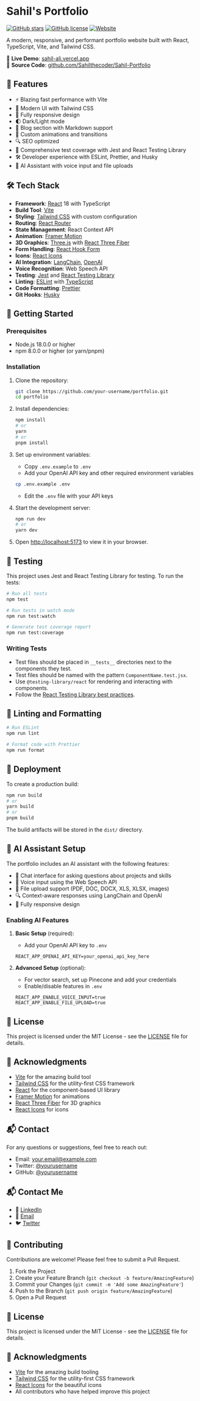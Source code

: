 # Sahil's Portfolio
[![GitHub stars](https://img.shields.io/github/stars/Sahilthecoder/Sahil-Portfolio?style=social)](https://github.com/Sahilthecoder/Sahil-Portfolio/stargazers)
[![GitHub license](https://img.shields.io/github/license/Sahilthecoder/Sahil-Portfolio)](https://github.com/Sahilthecoder/Sahil-Portfolio/blob/main/LICENSE)
[![Website](https://img.shields.io/website?url=https%3A%2F%2Fsahil-ali.vercel.app)](https://sahil-ali.vercel.app)

A modern, responsive, and performant portfolio website built with React, TypeScript, Vite, and Tailwind CSS.

🔗 **Live Demo**: [sahil-ali.vercel.app](https://sahil-ali.vercel.app)  
📂 **Source Code**: [github.com/Sahilthecoder/Sahil-Portfolio](https://github.com/Sahilthecoder/Sahil-Portfolio)

## 🚀 Features

- ⚡ Blazing fast performance with Vite
- 🎨 Modern UI with Tailwind CSS
- 📱 Fully responsive design
- 🌓 Dark/Light mode
- 📝 Blog section with Markdown support
- 🎨 Custom animations and transitions
- 🔍 SEO optimized
- 🧪 Comprehensive test coverage with Jest and React Testing Library
- 🛠️ Developer experience with ESLint, Prettier, and Husky
- 🤖 AI Assistant with voice input and file uploads

## 🛠️ Tech Stack

- **Framework**: [React](https://reactjs.org/) 18 with TypeScript
- **Build Tool**: [Vite](https://vitejs.dev/)
- **Styling**: [Tailwind CSS](https://tailwindcss.com/) with custom configuration
- **Routing**: [React Router](https://reactrouter.com/)
- **State Management**: React Context API
- **Animation**: [Framer Motion](https://www.framer.com/motion/)
- **3D Graphics**: [Three.js](https://threejs.org/) with [React Three Fiber](https://docs.pmnd.rs/react-three-fiber/getting-started/introduction)
- **Form Handling**: [React Hook Form](https://react-hook-form.com/)
- **Icons**: [React Icons](https://react-icons.github.io/react-icons/)
- **AI Integration**: [LangChain](https://js.langchain.com/), [OpenAI](https://openai.com/)
- **Voice Recognition**: Web Speech API
- **Testing**: [Jest](https://jestjs.io/) and [React Testing Library](https://testing-library.com/)
- **Linting**: [ESLint](https://eslint.org/) with [TypeScript](https://www.typescriptlang.org/)
- **Code Formatting**: [Prettier](https://prettier.io/)
- **Git Hooks**: [Husky](https://typicode.github.io/husky/#/)

## 🚀 Getting Started

### Prerequisites

- Node.js 18.0.0 or higher
- npm 8.0.0 or higher (or yarn/pnpm)

### Installation

1. Clone the repository:
   ```bash
   git clone https://github.com/your-username/portfolio.git
   cd portfolio
   ```

2. Install dependencies:
   ```bash
   npm install
   # or
   yarn
   # or
   pnpm install
   ```

3. Set up environment variables:
   - Copy `.env.example` to `.env`
   - Add your OpenAI API key and other required environment variables
   ```bash
   cp .env.example .env
   ```
   - Edit the `.env` file with your API keys

4. Start the development server:
   ```bash
   npm run dev
   # or
   yarn dev
   ```

5. Open [http://localhost:5173](http://localhost:5173) to view it in your browser.

## 🧪 Testing

This project uses Jest and React Testing Library for testing. To run the tests:

```bash
# Run all tests
npm test

# Run tests in watch mode
npm run test:watch

# Generate test coverage report
npm run test:coverage
```

### Writing Tests

- Test files should be placed in `__tests__` directories next to the components they test.
- Test files should be named with the pattern `ComponentName.test.jsx`.
- Use `@testing-library/react` for rendering and interacting with components.
- Follow the [React Testing Library best practices](https://testing-library.com/docs/react-testing-library/intro/).

## 🧹 Linting and Formatting

```bash
# Run ESLint
npm run lint

# Format code with Prettier
npm run format
```

## 🚀 Deployment

To create a production build:

```bash
npm run build
# or
yarn build
# or
pnpm build
```

The build artifacts will be stored in the `dist/` directory.

## 🤖 AI Assistant Setup

The portfolio includes an AI assistant with the following features:

- 💬 Chat interface for asking questions about projects and skills
- 🎤 Voice input using the Web Speech API
- 📁 File upload support (PDF, DOC, DOCX, XLS, XLSX, images)
- 🔍 Context-aware responses using LangChain and OpenAI
- 📱 Fully responsive design

### Enabling AI Features

1. **Basic Setup** (required):
   - Add your OpenAI API key to `.env`
   ```
   REACT_APP_OPENAI_API_KEY=your_openai_api_key_here
   ```

2. **Advanced Setup** (optional):
   - For vector search, set up Pinecone and add your credentials
   - Enable/disable features in `.env`
   ```
   REACT_APP_ENABLE_VOICE_INPUT=true
   REACT_APP_ENABLE_FILE_UPLOAD=true
   ```

## 📝 License

This project is licensed under the MIT License - see the [LICENSE](LICENSE) file for details.

## 🙏 Acknowledgments

- [Vite](https://vitejs.dev/) for the amazing build tool
- [Tailwind CSS](https://tailwindcss.com/) for the utility-first CSS framework
- [React](https://reactjs.org/) for the component-based UI library
- [Framer Motion](https://www.framer.com/motion/) for animations
- [React Three Fiber](https://docs.pmnd.rs/react-three-fiber/getting-started/introduction) for 3D graphics
- [React Icons](https://react-icons.github.io/react-icons/) for icons

## 📬 Contact

For any questions or suggestions, feel free to reach out:

- Email: your.email@example.com
- Twitter: [@yourusername](https://twitter.com/yourusername)
- GitHub: [@yourusername](https://github.com/yourusername)
## 📬 Contact Me

- 💼 [LinkedIn](https://linkedin.com/in/yourusername)
- 📧 [Email](mailto:your.email@example.com)
- 🐦 [Twitter](https://twitter.com/yourusername)

## 🤝 Contributing

Contributions are welcome! Please feel free to submit a Pull Request.

1. Fork the Project
2. Create your Feature Branch (`git checkout -b feature/AmazingFeature`)
3. Commit your Changes (`git commit -m 'Add some AmazingFeature'`)
4. Push to the Branch (`git push origin feature/AmazingFeature`)
5. Open a Pull Request

## 📝 License

This project is licensed under the MIT License - see the [LICENSE](LICENSE) file for details.

## 🙏 Acknowledgments

- [Vite](https://vitejs.dev/) for the amazing build tooling
- [Tailwind CSS](https://tailwindcss.com/) for the utility-first CSS framework
- [React Icons](https://react-icons.github.io/react-icons/) for the beautiful icons
- All contributors who have helped improve this project
